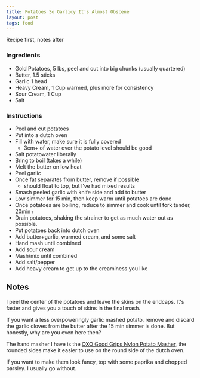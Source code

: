 ```yaml
---
title: Potatoes So Garlicy It's Almost Obscene
layout: post
tags: food
---
```


Recipe first, notes after

### Ingredients
- Gold Potatoes, 5 lbs, peel and cut into big chunks (usually quartered)
- Butter, 1.5 sticks
- Garlic 1 head
- Heavy Cream, 1 Cup warmed, plus more for consistency
- Sour Cream, 1 Cup
- Salt

### Instructions
- Peel and cut potatoes
- Put into a dutch oven
- Fill with water, make sure it is fully covered
  - 3cm+ of water over the potato level should be good
- Salt potatowater liberally
- Bring to boil (takes a while)
- Melt the butter on low heat
- Peel garlic
- Once fat separates from butter, remove if possible
  - should float to top, but I’ve had mixed results
- Smash peeled garlic with knife side and add to butter
- Low simmer for 15 min, then keep warm until potatoes are done
- Once potatoes are boiling, reduce to simmer and cook until fork tender, 20min+
- Drain potatoes, shaking the strainer to get as much water out as possible.
- Put potatoes back into dutch oven
- Add butter+garlic, warmed cream, and some salt
- Hand mash until combined
- Add sour cream
- Mash/mix until combined
- Add salt/pepper
- Add heavy cream to get up to the creaminess you like

## Notes
I peel the center of the potatoes and leave the skins on the endcaps. It's faster and gives you a touch of skins in the final mash.

If you want a less overpoweringly garlic mashed potato, remove and discard the garlic cloves from the butter after the 15 min simmer is done. But honestly, why are you even here then?

The hand masher I have is the [OXO Good Grips Nylon Potato Masher][masher], the rounded sides make it easier to use on the round side of the dutch oven.

If you want to make them look fancy, top with some paprika and chopped parsley. I usually go without.


[masher]: https://www.amazon.com/OXO-Potato-Masher-Non-Stick-Cookware/dp/B00004OCOJ/?th=1
